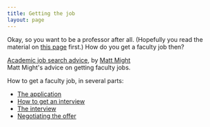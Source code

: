 ```yaml
---
title: Getting the job
layout: page
---
```


Okay, so you want to be a professor after all. (Hopefully you read the material on [this page](/beaprof) first.)
How do you get a faculty job then?

[Academic job search advice](http://matt.might.net/articles/advice-for-academic-job-hunt/), by [Matt Might](http://matt.might.net/)  
  Matt Might's advice on getting faculty jobs.

How to get a faculty job, in several parts:
* [The application](http://matt-welsh.blogspot.com/2012/12/how-to-get-faculty-job-part-1.html)
* [How to get an interview](http://matt-welsh.blogspot.com/2012/12/how-to-get-faculty-job-part-1b-how-to.html)
* [The interview](http://matt-welsh.blogspot.com/2012/12/how-to-get-faculty-job-part-2-interview.html)
* [Negotiating the offer](http://matt-welsh.blogspot.com/2013/01/how-to-get-faculty-job-part-3.html)
